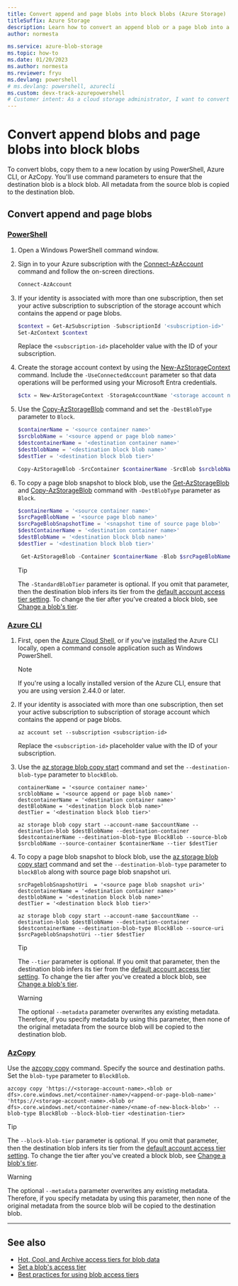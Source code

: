 ```yaml
---
title: Convert append and page blobs into block blobs (Azure Storage)
titleSuffix: Azure Storage
description: Learn how to convert an append blob or a page blob into a block blob in Azure Blob Storage.
author: normesta

ms.service: azure-blob-storage
ms.topic: how-to
ms.date: 01/20/2023
ms.author: normesta
ms.reviewer: fryu
ms.devlang: powershell
# ms.devlang: powershell, azurecli
ms.custom: devx-track-azurepowershell
# Customer intent: As a cloud storage administrator, I want to convert append and page blobs into block blobs so that I can optimize storage costs and improve access efficiency for my data management needs.
---
```


# Convert append blobs and page blobs into block blobs

To convert blobs, copy them to a new location by using PowerShell, Azure CLI, or AzCopy. You'll use command parameters to ensure that the destination blob is a block blob. All metadata from the source blob is copied to the destination blob.

## Convert append and page blobs

### [PowerShell](#tab/azure-powershell)

1. Open a Windows PowerShell command window.

2. Sign in to your Azure subscription with the [Connect-AzAccount](/powershell/module/az.accounts/connect-azaccount) command and follow the on-screen directions.

   ```powershell
   Connect-AzAccount
   ```

3. If your identity is associated with more than one subscription, then set your active subscription to subscription of the storage account which contains the append or page blobs.

   ```powershell
   $context = Get-AzSubscription -SubscriptionId '<subscription-id>'
   Set-AzContext $context
   ```

   Replace the `<subscription-id>` placeholder value with the ID of your subscription.

4. Create the storage account context by using the [New-AzStorageContext](/powershell/module/az.storage/new-azstoragecontext) command. Include the `-UseConnectedAccount` parameter so that data operations will be performed using your Microsoft Entra credentials.

   ```powershell
   $ctx = New-AzStorageContext -StorageAccountName '<storage account name>' -UseConnectedAccount
   ```

5. Use the [Copy-AzStorageBlob](/powershell/module/az.storage/copy-azstorageblob) command and set the `-DestBlobType` parameter to `Block`.

   ```powershell
   $containerName = '<source container name>'
   $srcblobName = '<source append or page blob name>'
   $destcontainerName = '<destination container name>'
   $destblobName = '<destination block blob name>'
   $destTier = '<destination block blob tier>'

   Copy-AzStorageBlob -SrcContainer $containerName -SrcBlob $srcblobName -Context $ctx -DestContainer $destcontainerName -DestBlob $destblobName -DestContext $ctx -DestBlobType Block -StandardBlobTier $destTier
   ```

6. To copy a page blob snapshot to block blob, use the [Get-AzStorageBlob](/powershell/module/az.storage/get-azstorageblob) and [Copy-AzStorageBlob](/powershell/module/az.storage/copy-azstorageblob) command with `-DestBlobType` parameter as `Block`.

   ```powershell
   $containerName = '<source container name>'
   $srcPageBlobName = '<source page blob name>'
   $srcPageBlobSnapshotTime = '<snapshot time of source page blob>'
   $destContainerName = '<destination container name>'
   $destBlobName = '<destination block blob name>'
   $destTier = '<destination block blob tier>'

    Get-AzStorageBlob -Container $containerName -Blob $srcPageBlobName -SnapshotTime $srcPageBlobSnapshotTime -Context $ctx | Copy-AzStorageBlob -DestContainer $destContainerName -DestBlob $destBlobName -DestBlobType block -StandardBlobTier $destTier -DestContext $ctx 

   ```

   > [!TIP]
   > The `-StandardBlobTier` parameter is optional. If you omit that parameter, then the destination blob infers its tier from the [default account access tier setting](access-tiers-overview.md#default-account-access-tier-setting). To change the tier after you've created a block blob, see [Change a blob's tier](access-tiers-online-manage.md#change-a-blobs-tier). 


### [Azure CLI](#tab/azure-cli)

1. First, open the [Azure Cloud Shell](../../cloud-shell/overview.md), or if you've [installed](/cli/azure/install-azure-cli) the Azure CLI locally, open a command console application such as Windows PowerShell.

   > [!NOTE]
   > If you're using a locally installed version of the Azure CLI, ensure that you are using version 2.44.0 or later. 

2. If your identity is associated with more than one subscription, then set your active subscription to subscription of storage account which contains the append or page blobs.

   ```azurecli-interactive
   az account set --subscription <subscription-id>
   ```

   Replace the `<subscription-id>` placeholder value with the ID of your subscription.

3. Use the [az storage blob copy start](/cli/azure/storage/blob/copy#az-storage-blob-copy-start) command and set the `--destination-blob-type` parameter to `blockBlob`. 

   ```azurecli
   containerName = '<source container name>'
   srcblobName = '<source append or page blob name>'
   destcontainerName = '<destination container name>'
   destBlobName = '<destination block blob name>'
   destTier = '<destination block blob tier>'

   az storage blob copy start --account-name $accountName --destination-blob $destBlobName --destination-container $destcontainerName --destination-blob-type BlockBlob --source-blob $srcblobName --source-container $containerName --tier $destTier
   ```

4. To copy a page blob snapshot to block blob, use the [az storage blob copy start](/cli/azure/storage/blob/copy#az-storage-blob-copy-start) command and set the `--destination-blob-type` parameter to `blockBlob` along with source page blob snapshot uri. 

   ```azurecli
   srcPageblobSnapshotUri  = '<source page blob snapshot uri>'
   destcontainerName = '<destination container name>'
   destblobName = '<destination block blob name>'
   destTier = '<destination block blob tier>'

   az storage blob copy start --account-name $accountName --destination-blob $destBlobName --destination-container $destcontainerName --destination-blob-type BlockBlob --source-uri $srcPageblobSnapshotUri --tier $destTier
   ```

   > [!TIP]
   > The `--tier` parameter is optional. If you omit that parameter, then the destination blob infers its tier from the [default account access tier setting](access-tiers-overview.md#default-account-access-tier-setting). To change the tier after you've created a block blob, see [Change a blob's tier](access-tiers-online-manage.md#change-a-blobs-tier).

   > [!WARNING]
   > The optional `--metadata` parameter overwrites any existing metadata. Therefore, if you specify metadata by using this parameter, then none of the original metadata from the source blob will be copied to the destination blob.


### [AzCopy](#tab/azcopy)

Use the [azcopy copy](../common/storage-ref-azcopy-copy.md) command. Specify the source and destination paths. Set the `blob-type` parameter to `BlockBlob`.

```azcopy
azcopy copy 'https://<storage-account-name>.<blob or dfs>.core.windows.net/<container-name>/<append-or-page-blob-name>' 'https://<storage-account-name>.<blob or dfs>.core.windows.net/<container-name>/<name-of-new-block-blob>' --blob-type BlockBlob --block-blob-tier <destination-tier>
```

> [!TIP]
> The `--block-blob-tier` parameter is optional. If you omit that parameter, then the destination blob infers its tier from the [default account access tier setting](access-tiers-overview.md#default-account-access-tier-setting). To change the tier after you've created a block blob, see [Change a blob's tier](access-tiers-online-manage.md#change-a-blobs-tier). 

> [!WARNING]
> The optional `--metadata` parameter overwrites any existing metadata. Therefore, if you specify metadata by using this parameter, then none of the original metadata from the source blob will be copied to the destination blob.

---
## See also

- [Hot, Cool, and Archive access tiers for blob data](access-tiers-overview.md)
- [Set a blob's access tier](access-tiers-online-manage.md)
- [Best practices for using blob access tiers](access-tiers-best-practices.md)
